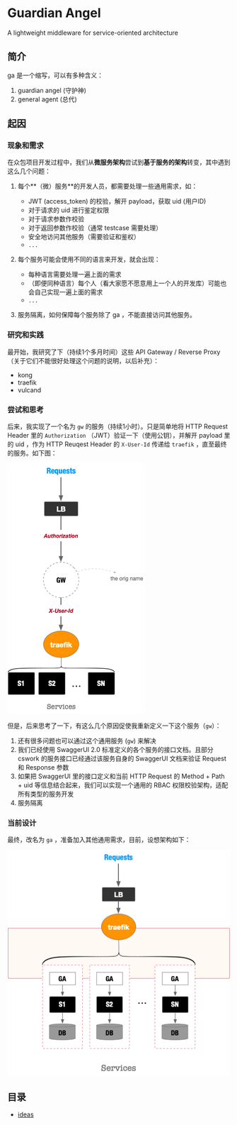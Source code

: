 # **G**uardian **A**ngel

A lightweight middleware for service-oriented architecture


## 简介

ga 是一个缩写，可以有多种含义：
1. guardian angel (守护神)
2. general agent (总代)


## 起因


### 现象和需求

在众包项目开发过程中，我们从**微服务架构**尝试到**基于服务的架构**转变，其中遇到这么几个问题：

1. 每个**（微）服务**的开发人员，都需要处理一些通用需求，如：
   - JWT (access_token) 的校验，解开 payload，获取 uid (用户ID)
   - 对于请求的 uid 进行鉴定权限
   - 对于请求参数作校验
   - 对于返回参数作校验（通常 testcase 需要处理）
   - 安全地访问其他服务（需要验证和鉴权）
   - `...`

2. 每个服务可能会使用不同的语言来开发，就会出现：
   - 每种语言需要处理一遍上面的需求
   - （即便同种语言）每个人（看大家愿不愿意用上一个人的开发库）可能也会自己实现一遍上面的需求
   - `...`

3. 服务隔离，如何保障每个服务除了 ga ，不能直接访问其他服务。


### 研究和实践

最开始，我研究了下（持续1个多月时间）这些 API Gateway / Reverse Proxy （关于它们不能很好处理这个问题的说明，以后补充）：

- kong
- traefik
- vulcand

### 尝试和思考

后来，我实现了一个名为 `gw` 的服务（持续1小时）。只是简单地将 HTTP Request Header 里的 `Authorization` （JWT）验证一下（使用公钥），并解开 payload 里的 uid ，作为 HTTP Reuqest Header 的 `X-User-Id` 传递给 `traefik` ，直至最终的服务。如下图：

![](./docs/attachments/ga-orig-arch.png)

但是，后来思考了一下，有这么几个原因促使我重新定义一下这个服务（`gw`）：
1. 还有很多问题也可以通过这个通用服务 (`gw`) 来解决
2. 我们已经使用 SwaggerUI 2.0 标准定义的各个服务的接口文档。且部分 cswork 的服务接口已经通过该服务自身的 SwaggerUI 文档来验证 Request 和 Response 参数
3. 如果把 SwaggerUI 里的接口定义和当前 HTTP Request 的 Method + Path + uid 等信息结合起来，我们可以实现一个通用的 RBAC 权限校验架构，适配所有类型的服务开发
4. 服务隔离

### 当前设计

最终，改名为 `ga` ，准备加入其他通用需求，目前，设想架构如下：

![](./docs/attachments/ga-current-arch.png)


## 目录

- [ideas](./docs/ideas.md)
